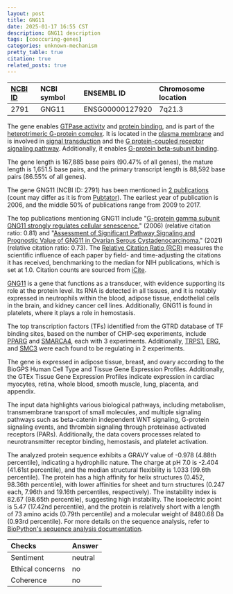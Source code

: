 ```yaml
---
layout: post
title: GNG11
date: 2025-01-17 16:55 CST
description: GNG11 description
tags: [cooccuring-genes]
categories: unknown-mechanism
pretty_table: true
citation: true
related_posts: true
---
```




| [NCBI ID](https://www.ncbi.nlm.nih.gov/gene/2791) | NCBI symbol | ENSEMBL ID | Chromosome location |
| :-------- | :------- | :-------- | :------- |
| 2791  | GNG11 | ENSG00000127920 | 7q21.3 |



The gene enables [GTPase activity](https://amigo.geneontology.org/amigo/term/GO:0003924) and [protein binding](https://amigo.geneontology.org/amigo/term/GO:0005515), and is part of the [heterotrimeric G-protein complex](https://amigo.geneontology.org/amigo/term/GO:0005834). It is located in the [plasma membrane](https://amigo.geneontology.org/amigo/term/GO:0005886) and is involved in [signal transduction](https://amigo.geneontology.org/amigo/term/GO:0007165) and the [G protein-coupled receptor signaling pathway](https://amigo.geneontology.org/amigo/term/GO:0007186). Additionally, it enables [G-protein beta-subunit binding](https://amigo.geneontology.org/amigo/term/GO:0031681).


The gene length is 167,885 base pairs (90.47% of all genes), the mature length is 1,651.5 base pairs, and the primary transcript length is 88,592 base pairs (86.55% of all genes).


The gene GNG11 (NCBI ID: 2791) has been mentioned in [2 publications](https://pubmed.ncbi.nlm.nih.gov/?term=%22GNG11%22) (count may differ as it is from [Pubtator](https://academic.oup.com/nar/article/47/W1/W587/5494727)). The earliest year of publication is 2006, and the middle 50% of publications range from 2009 to 2017.


The top publications mentioning GNG11 include "[G-protein gamma subunit GNG11 strongly regulates cellular senescence.](https://pubmed.ncbi.nlm.nih.gov/17092487)" (2006) (relative citation ratio: 0.81) and "[Assessment of Significant Pathway Signaling and Prognostic Value of GNG11 in Ovarian Serous Cystadenocarcinoma.](https://pubmed.ncbi.nlm.nih.gov/34113163)" (2021) (relative citation ratio: 0.73). The [Relative Citation Ratio (RCR)](https://journals.plos.org/plosbiology/article?id=10.1371/journal.pbio.1002541) measures the scientific influence of each paper by field- and time-adjusting the citations it has received, benchmarking to the median for NIH publications, which is set at 1.0. Citation counts are sourced from [iCite](https://icite.od.nih.gov).


[GNG11](https://www.proteinatlas.org/ENSG00000127920-GNG11) is a gene that functions as a transducer, with evidence supporting its role at the protein level. Its RNA is detected in all tissues, and it is notably expressed in neutrophils within the blood, adipose tissue, endothelial cells in the brain, and kidney cancer cell lines. Additionally, GNG11 is found in platelets, where it plays a role in hemostasis.


The top transcription factors (TFs) identified from the GTRD database of TF binding sites, based on the number of CHIP-seq experiments, include [PPARG](https://www.ncbi.nlm.nih.gov/gene/5468) and [SMARCA4](https://www.ncbi.nlm.nih.gov/gene/6597), each with 3 experiments. Additionally, [TRPS1](https://www.ncbi.nlm.nih.gov/gene/7227), [ERG](https://www.ncbi.nlm.nih.gov/gene/2078), and [SMC3](https://www.ncbi.nlm.nih.gov/gene/9126) were each found to be regulating in 2 experiments.





The gene is expressed in adipose tissue, breast, and ovary according to the BioGPS Human Cell Type and Tissue Gene Expression Profiles. Additionally, the GTEx Tissue Gene Expression Profiles indicate expression in cardiac myocytes, retina, whole blood, smooth muscle, lung, placenta, and appendix.


The input data highlights various biological pathways, including metabolism, transmembrane transport of small molecules, and multiple signaling pathways such as beta-catenin independent WNT signaling, G-protein signaling events, and thrombin signaling through proteinase activated receptors (PARs). Additionally, the data covers processes related to neurotransmitter receptor binding, hemostasis, and platelet activation.



The analyzed protein sequence exhibits a GRAVY value of -0.978 (4.88th percentile), indicating a hydrophilic nature. The charge at pH 7.0 is -2.404 (41.61st percentile), and the median structural flexibility is 1.033 (99.6th percentile). The protein has a high affinity for helix structures (0.452, 98.36th percentile), with lower affinities for sheet and turn structures (0.247 each, 7.96th and 19.16th percentiles, respectively). The instability index is 82.67 (98.65th percentile), suggesting high instability. The isoelectric point is 5.47 (17.42nd percentile), and the protein is relatively short with a length of 73 amino acids (0.79th percentile) and a molecular weight of 8480.68 Da (0.93rd percentile). For more details on the sequence analysis, refer to [BioPython's sequence analysis documentation](https://biopython.org/docs/1.75/api/Bio.SeqUtils.ProtParam.html).





| Checks    | Answer |
| :-------- | :------- |
| Sentiment  | neutral   |
| Ethical concerns | no     |
| Coherence    | no    |